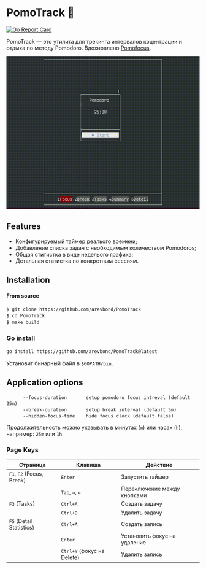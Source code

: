 # PomoTrack 🍅

[![Go Report Card](https://goreportcard.com/badge/github.com/arevbond/PomoTrack)](https://goreportcard.com/report/github.com/arevbond/PomoTrack)

PomoTrack — это утилита для трекинга интервалов коцентрации и отдыха по методу Pomodoro. Вдохновлено [Pomofocus](https://pomofocus.io/).

![Demo](assets/demo.gif)

## Features
- Конфигурируемый таймер реалього времени;
- Добавление списка задач с необходимым количеством Pomodoros;
- Общая ститистка в виде неделього графика;
- Детальная статистка по конкретным сессиям.

## Installation

#### From source
```bash
$ git clone https://github.com/arevbond/PomoTrack
$ cd PomoTrack
$ make build
```

### Go install
```bash
go install https://github.com/arevbond/PomoTrack@latest
```
Установит бинарный файл в `$GOPATH/bin`.

## Application options
```
      --focus-duration       setup pomodoro focus intreval (default 25m)
      --break-duration       setup break interval (default 5m)
      --hidden-focus-time    hide focus clock (default false)
```
Продолжительность можно указывать в минутах (`m`) или часах (`h`), например: `25m` или `1h`.

### Page Keys

| Страница                 | Клавиша                  | Действие                     |
|--------------------------|-------------------------|------------------------------|
| `F1`, `F2` (Focus, Break) | `Enter`                  | Запустить таймер             |
|            |`Tab`, `→`, `←` |Переключение между кнопками|
| `F3` (Tasks)             | `Ctrl+A`                 | Создать задачу               |
|                          | `Ctrl+D`                 | Удалить задачу               |
| `F5` (Detail Statistics) | `Ctrl+A`                 | Создать запись               |
|                          | `Enter`                  | Установить фокус на удаление |
|                          | `Ctrl+Y` (фокус на Delete) | Удалить запись               |
